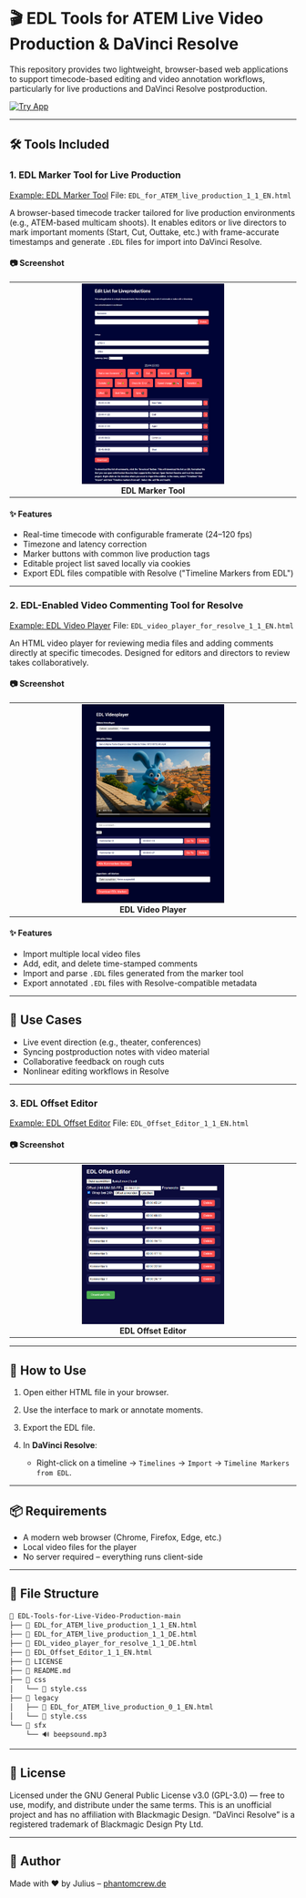 # 🎬 EDL Tools for ATEM Live Video Production & DaVinci Resolve

This repository provides two lightweight, browser-based web applications to support timecode-based editing and video annotation workflows, particularly for live productions and DaVinci Resolve postproduction.

[![Try App](https://img.shields.io/badge/Try%20App-%234CAF50?style=for-the-badge&logo=rocket)](https://phantomcrew-de.github.io/EDL-Tools-for-Live-Video-Production/EDL_Tabs.html)


---

## 🛠️ Tools Included

### 1. **EDL Marker Tool for Live Production**
[Example: EDL Marker Tool](https://phantomcrew-de.github.io/EDL-Tools-for-Live-Video-Production/EDL_for_ATEM_live_production_1_1_EN.html)
File: `EDL_for_ATEM_live_production_1_1_EN.html`

A browser-based timecode tracker tailored for live production environments (e.g., ATEM-based multicam shoots). It enables editors or live directors to mark important moments (Start, Cut, Outtake, etc.) with frame-accurate timestamps and generate `.EDL` files for import into DaVinci Resolve.

#### 📷 Screenshot
<table>
  <tr>
    <td align="center" width="50%">
      <img src="screenshots/screenshot_edl_marker_1_1.png" width="250px"><br>
      <strong>EDL Marker Tool</strong>
    </td>
  </tr>
</table>

#### ✨ Features

* Real-time timecode with configurable framerate (24–120 fps)
* Timezone and latency correction
* Marker buttons with common live production tags
* Editable project list saved locally via cookies
* Export EDL files compatible with Resolve ("Timeline Markers from EDL")

---

### 2. **EDL-Enabled Video Commenting Tool for Resolve**
[Example: EDL Video Player](https://phantomcrew-de.github.io/EDL-Tools-for-Live-Video-Production/EDL_video_player_for_resolve_1_1_EN.html)
File: `EDL_video_player_for_resolve_1_1_EN.html`

An HTML video player for reviewing media files and adding comments directly at specific timecodes. Designed for editors and directors to review takes collaboratively.

#### 📷 Screenshot
<table>
  <tr>
    <td align="center" width="50%">
      <img src="screenshots/screenshot_edl_videoplayer_1_1.png" width="250px"><br>
      <strong>EDL Video Player</strong>
    </td>
  </tr>
</table>

#### ✨ Features

* Import multiple local video files
* Add, edit, and delete time-stamped comments
* Import and parse `.EDL` files generated from the marker tool
* Export annotated `.EDL` files with Resolve-compatible metadata

---

## 🧩 Use Cases

* Live event direction (e.g., theater, conferences)
* Syncing postproduction notes with video material
* Collaborative feedback on rough cuts
* Nonlinear editing workflows in Resolve

---

### 3. **EDL Offset Editor**

[Example: EDL Offset Editor](https://phantomcrew-de.github.io/EDL-Tools-for-Live-Video-Production/EDL_Offset_Editor_1_1_EN.html)
File: `EDL_Offset_Editor_1_1_EN.html`

#### 📷 Screenshot
<table>
  <tr>
    <td align="center" width="50%">
      <img src="screenshots/screenshot_edl_offset_1_1.png" width="250px"><br>
      <strong>EDL Offset Editor</strong>
    </td>
  </tr>
</table>


---

## 📝 How to Use

1. Open either HTML file in your browser.
2. Use the interface to mark or annotate moments.
3. Export the EDL file.
4. In **DaVinci Resolve**:

   * Right-click on a timeline → `Timelines` → `Import` → `Timeline Markers from EDL`.

---

## 📦 Requirements

* A modern web browser (Chrome, Firefox, Edge, etc.)
* Local video files for the player
* No server required – everything runs client-side

---

## 📁 File Structure

```
📁 EDL-Tools-for-Live-Video-Production-main
├── 📄 EDL_for_ATEM_live_production_1_1_EN.html
├── 📄 EDL_for_ATEM_live_production_1_1_DE.html
├── 📄 EDL_video_player_for_resolve_1_1_DE.html
├── 📄 EDL_Offset_Editor_1_1_EN.html
├── 📄 LICENSE
├── 📄 README.md
├── 📁 css
│   └── 📄 style.css
├── 📁 legacy
│   ├── 📄 EDL_for_ATEM_live_production_0_1_EN.html
│   └── 📄 style.css
└── 📁 sfx
    └── 🔊 beepsound.mp3
```

---

## 📄 License
Licensed under the GNU General Public License v3.0 (GPL-3.0) — free to use, modify, and distribute under the same terms.
This is an unofficial project and has no affiliation with Blackmagic Design.
“DaVinci Resolve” is a registered trademark of Blackmagic Design Pty Ltd.

---

## 🤝 Author

Made with ❤️ by Julius – [phantomcrew.de](https://phantomcrew.de/)
